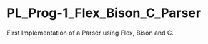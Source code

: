 PL_Prog-1_Flex_Bison_C_Parser
=============================

First Implementation of a Parser using Flex, Bison and C.
